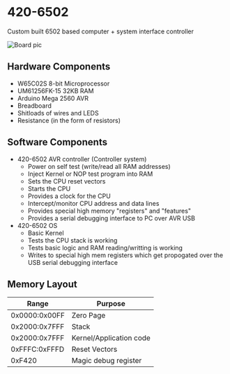 # 420-6502
Custom built 6502 based computer + system interface controller

![Board pic](/pic.png)

## Hardware Components
* W65C02S 8-bit Microprocessor
* UM61256FK-15 32KB RAM 
* Arduino Mega 2560 AVR 
* Breadboard
* Shitloads of wires and LEDS
* Resistance (in the form of resistors)

## Software Components
* 420-6502 AVR controller (Controller system)
  * Power on self test (write/read all RAM addresses)
  * Inject Kernel or NOP test program into RAM 
  * Sets the CPU reset vectors
  * Starts the CPU
  * Provides a clock for the CPU
  * Intercept/monitor CPU address and data lines
  * Provides special high memory "registers" and "features"
  * Provides a serial debugging interface to PC over AVR USB
* 420-6502 OS 
  * Basic Kernel
  * Tests the CPU stack is working 
  * Tests basic logic and RAM reading/writting is working
  * Writes to special high mem registers which get propogated over the USB serial debugging interface

## Memory Layout
| Range  | Purpose |
| ------------- | ------------- |
| 0x0000:0x00FF | Zero Page     |
| 0x2000:0x7FFF | Stack         |
| 0x2000:0x7FFF | Kernel/Application code |
| 0xFFFC:0xFFFD | Reset Vectors |
| 0xF420        | Magic debug register |
